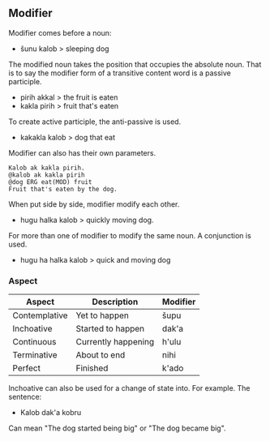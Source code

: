 ## Modifier

Modifier comes before a noun:

- šunu kalob > sleeping dog

The modified noun takes the position that occupies the absolute noun. That is to say the modifier form of a transitive content word is a passive participle.

- pirih akkal > the fruit is eaten
- kakla pirih > fruit that's eaten

To create active participle, the anti-passive is used.

- kakakla kalob > dog that eat

Modifier can also has their own parameters.

```gloss
Kalob ak kakla pirih.
@kalob ak kakla pirih
@dog ERG eat(MOD) fruit
Fruit that's eaten by the dog.
```

When put side by side, modifier modify each other.

- hugu halka kalob > quickly moving dog.

For more than one of modifier to modify the same noun. A conjunction is used.

- hugu ha halka kalob > quick and moving dog

### Aspect

| Aspect        | Description         | Modifier |
| ------------- | ------------------- | -------- |
| Contemplative | Yet to happen       | šupu     |
| Inchoative    | Started to happen   | dak'a    |
| Continuous    | Currently happening | h'ulu    |
| Terminative   | About to end        | nihi     |
| Perfect       | Finished            | k'ado    |

Inchoative can also be used for a change of state into. For example. The sentence:

- Kalob dak'a kobru

Can mean "The dog started being big" or "The dog became big".
